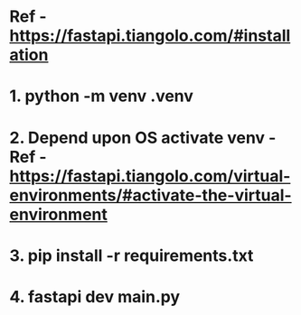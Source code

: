 # Ref - https://fastapi.tiangolo.com/#installation

# 1. python -m venv .venv

# 2. Depend upon OS activate venv - Ref - https://fastapi.tiangolo.com/virtual-environments/#activate-the-virtual-environment

# 3. pip install -r requirements.txt

# 4. fastapi dev main.py